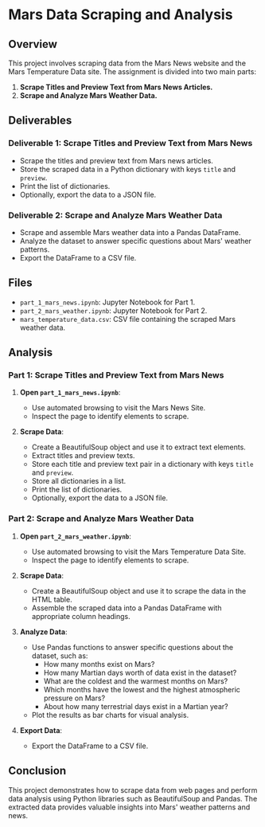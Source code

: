 # Mars Data Scraping and Analysis

## Overview
This project involves scraping data from the Mars News website and the Mars Temperature Data site. The assignment is divided into two main parts:

1. **Scrape Titles and Preview Text from Mars News Articles.**
2. **Scrape and Analyze Mars Weather Data.**

## Deliverables

### Deliverable 1: Scrape Titles and Preview Text from Mars News
- Scrape the titles and preview text from Mars news articles.
- Store the scraped data in a Python dictionary with keys `title` and `preview`.
- Print the list of dictionaries.
- Optionally, export the data to a JSON file.

### Deliverable 2: Scrape and Analyze Mars Weather Data
- Scrape and assemble Mars weather data into a Pandas DataFrame.
- Analyze the dataset to answer specific questions about Mars' weather patterns.
- Export the DataFrame to a CSV file.

## Files
- `part_1_mars_news.ipynb`: Jupyter Notebook for Part 1.
- `part_2_mars_weather.ipynb`: Jupyter Notebook for Part 2.
- `mars_temperature_data.csv`: CSV file containing the scraped Mars weather data.

## Analysis

### Part 1: Scrape Titles and Preview Text from Mars News

1. **Open `part_1_mars_news.ipynb`**:
    - Use automated browsing to visit the Mars News Site.
    - Inspect the page to identify elements to scrape.

2. **Scrape Data**:
    - Create a BeautifulSoup object and use it to extract text elements.
    - Extract titles and preview texts.
    - Store each title and preview text pair in a dictionary with keys `title` and `preview`.
    - Store all dictionaries in a list.
    - Print the list of dictionaries.
    - Optionally, export the data to a JSON file.

### Part 2: Scrape and Analyze Mars Weather Data

1. **Open `part_2_mars_weather.ipynb`**:
    - Use automated browsing to visit the Mars Temperature Data Site.
    - Inspect the page to identify elements to scrape.

2. **Scrape Data**:
    - Create a BeautifulSoup object and use it to scrape the data in the HTML table.
    - Assemble the scraped data into a Pandas DataFrame with appropriate column headings.

3. **Analyze Data**:
    - Use Pandas functions to answer specific questions about the dataset, such as:
        - How many months exist on Mars?
        - How many Martian days worth of data exist in the dataset?
        - What are the coldest and the warmest months on Mars?
        - Which months have the lowest and the highest atmospheric pressure on Mars?
        - About how many terrestrial days exist in a Martian year?
    - Plot the results as bar charts for visual analysis.

4. **Export Data**:
    - Export the DataFrame to a CSV file.

## Conclusion
This project demonstrates how to scrape data from web pages and perform data analysis using Python libraries such as BeautifulSoup and Pandas. The extracted data provides valuable insights into Mars' weather patterns and news.

